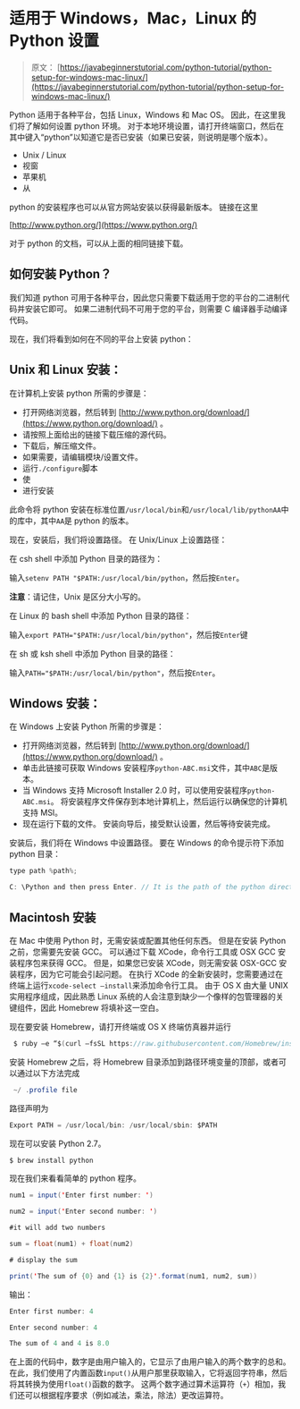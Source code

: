 # 适用于 Windows，Mac，Linux 的 Python 设置

> 原文： [https://javabeginnerstutorial.com/python-tutorial/python-setup-for-windows-mac-linux/](https://javabeginnerstutorial.com/python-tutorial/python-setup-for-windows-mac-linux/)

Python 适用于各种平台，包括 Linux，Windows 和 Mac OS。 因此，在这里我们将了解如何设置 python 环境。 对于本地环境设置，请打开终端窗口，然后在其中键入“python”以知道它是否已安装（如果已安装，则说明是哪个版本）。

*   Unix / Linux
*   视窗
*   苹果机
*   从

python 的安装程序也可以从官方网站安装以获得最新版本。 链接在这里

[http://www.python.org/](https://www.python.org/)

对于 python 的文档，可以从上面的相同链接下载。

## 如何安装 Python？

我们知道 python 可用于各种平台，因此您只需要下载适用于您的平台的二进制代码并安装它即可。 如果二进制代码不可用于您的平台，则需要 C 编译器手动编译代码。

现在，我们将看到如何在不同的平台上安装 python：

## Unix 和 Linux 安装：

在计算机上安装 python 所需的步骤是：

*   打开网络浏览器，然后转到 [http://www.python.org/download/](https://www.python.org/download/) 。
*   请按照上面给出的链接下载压缩的源代码。
*   下载后，解压缩文件。
*   如果需要，请编辑模块/设置文件。
*   运行`./configure`脚本
*   使
*   进行安装

此命令将 python 安装在标准位置`/usr/local/bin`和`/usr/local/lib/pythonAA`中的库中，其中`AA`是 python 的版本。

现在，安装后，我们将设置路径。 在 Unix/Linux 上设置路径：

在 csh shell 中添加 Python 目录的路径为：

输入`sete​​nv PATH "$PATH:/usr/local/bin/python`，然后按`Enter`。

**注意**：请记住，Unix 是区分大小写的。

在 Linux 的 bash shell 中添加 Python 目录的路径：

输入`export PATH="$PATH:/usr/local/bin/python"`，然后按`Enter`键

在 sh 或 ksh shell 中添加 Python 目录的路径：

输入`PATH="$PATH:/usr/local/bin/python"`，然后按`Enter`。

## Windows 安装：

在 Windows 上安装 Python 所需的步骤是：

*   打开网络浏览器，然后转到 [http://www.python.org/download/](https://www.python.org/download/) 。
*   单击此链接可获取 Windows 安装程序`python-ABC.msi`文件，其中`ABC`是版本。
*   当 Windows 支持 Microsoft Installer 2.0 时，可以使用安装程序`python-ABC.msi`。 将安装程序文件保存到本地计算机上，然后运行以确保您的计算机支持 MSI。
*   现在运行下载的文件。 安装向导后，接受默认设置，然后等待安装完成。

安装后，我们将在 Windows 中设置路径。 要在 Windows 的命令提示符下添加 python 目录：

```java
type path %path%;

C: \Python and then press Enter. // It is the path of the python directory
```

## Macintosh 安装

在 Mac 中使用 Python 时，无需安装或配置其他任何东西。 但是在安装 Python 之前，您需要先安装 GCC。 可以通过下载 XCode，命令行工具或 OSX GCC 安装程序包来获得 GCC。 但是，如果您已安装 XCode，则无需安装 OSX-GCC 安装程序，因为它可能会引起问题。 在执行 XCode 的全新安装时，您需要通过在终端上运行`xcode-select –install`来添加命令行工具。 由于 OS X 由大量 UNIX 实用程序组成，因此熟悉 Linux 系统的人会注意到缺少一个像样的包管理器的关键组件，因此 Homebrew 将填补这一空白。

现在要安装 Homebrew，请打开终端或 OS X 终端仿真器并运行

```java
 $ ruby –e “$(curl –fsSL https://raw.githubusercontent.com/Homebrew/install/master/install)”
```

安装 Homebrew 之后，将 Homebrew 目录添加到路径环境变量的顶部，或者可以通过以下方法完成

```java
 ~/ .profile file
```

路径声明为

```java
Export PATH = /usr/local/bin: /usr/local/sbin: $PATH
```

现在可以安装 Python 2.7。

```java
$ brew install python
```

现在我们来看看简单的 python 程序。

```java
num1 = input('Enter first number: ')

num2 = input('Enter second number: ')

#it will add two numbers

sum = float(num1) + float(num2)

# display the sum

print('The sum of {0} and {1} is {2}'.format(num1, num2, sum))
```

输出：

```java
Enter first number: 4

Enter second number: 4

The sum of 4 and 4 is 8.0
```

在上面的代码中，数字是由用户输入的，它显示了由用户输入的两个数字的总和。 在此，我们使用了内置函数`input()`从用户那里获取输入，它将返回字符串，然后将其转换为使用`float()`函数的数字。 这两个数字通过算术运算符（`+`）相加，我们还可以根据程序要求（例如减法，乘法，除法）更改运算符。